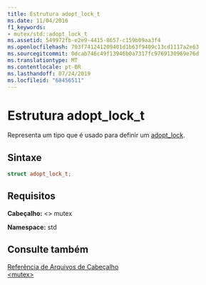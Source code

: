 ```yaml
---
title: Estrutura adopt_lock_t
ms.date: 11/04/2016
f1_keywords:
- mutex/std::adopt_lock_t
ms.assetid: 549972fb-e2e9-4415-8657-c159b09aa3f4
ms.openlocfilehash: 703f741241209401d1b63f9409c13cd1117a2e63
ms.sourcegitcommit: 0dcab746c49f13946b0a7317fc9769130969e76d
ms.translationtype: MT
ms.contentlocale: pt-BR
ms.lasthandoff: 07/24/2019
ms.locfileid: "68456511"
---
```

# <a name="adoptlockt-structure"></a>Estrutura adopt_lock_t

Representa um tipo que é usado para definir um [adopt_lock](../standard-library/mutex-functions.md#adopt_lock).

## <a name="syntax"></a>Sintaxe

```cpp
struct adopt_lock_t;
```

## <a name="requirements"></a>Requisitos

**Cabeçalho:** \<> mutex

**Namespace:** std

## <a name="see-also"></a>Consulte também

[Referência de Arquivos de Cabeçalho](../standard-library/cpp-standard-library-header-files.md)\
[\<mutex>](../standard-library/mutex.md)
